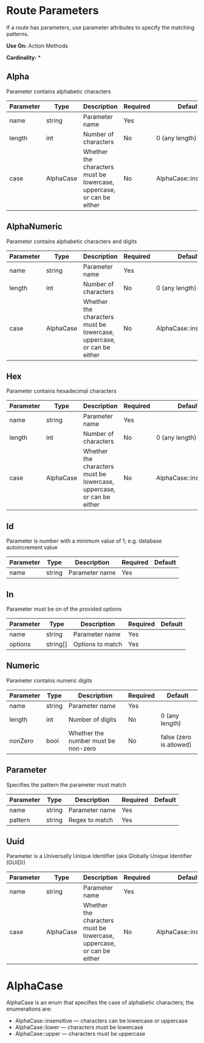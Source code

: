 # Route Parameters

If a route has parameters, use parameter attributes to specify the matching patterns.

**Use On:** Action Methods

**Cardinality:** *

## Alpha
Parameter contains alphabetic characters
<table>
    <thead>
        <tr>
            <th>Parameter</th>
            <th>Type</th>
            <th>Description</th>
            <th>Required</th>
            <th>Default</th>
        </tr>
    </thead>
    <tbody>
        <tr>
            <td>name</td>
            <td>string</td>
            <td>Parameter name</td>
            <td>Yes</td>
            <td></td>
        </tr>
        <tr>
            <td>length</td>
            <td>int</td>
            <td>Number of characters</td>
            <td>No</td>
            <td>0 (any length)</td>
        </tr>
        <tr>
            <td>case</td>
            <td>AlphaCase</td>
            <td>Whether the characters must be lowercase, uppercase, or can be either</td>
            <td>No</td>
            <td>AlphaCase::insensitive</td>
        </tr>
    </tbody>
</table>

## AlphaNumeric
Parameter contains alphabetic characters and digits
<table>
    <thead>
        <tr>
            <th>Parameter</th>
            <th>Type</th>
            <th>Description</th>
            <th>Required</th>
            <th>Default</th>
        </tr>
    </thead>
    <tbody>
        <tr>
            <td>name</td>
            <td>string</td>
            <td>Parameter name</td>
            <td>Yes</td>
            <td></td>
        </tr>
        <tr>
            <td>length</td>
            <td>int</td>
            <td>Number of characters</td>
            <td>No</td>
            <td>0 (any length)</td>
        </tr>
        <tr>
            <td>case</td>
            <td>AlphaCase</td>
            <td>Whether the characters must be lowercase, uppercase, or can be either</td>
            <td>No</td>
            <td>AlphaCase::insensitive</td>
        </tr>
    </tbody>
</table>

## Hex
Parameter contains hexadecimal characters
<table>
    <thead>
        <tr>
            <th>Parameter</th>
            <th>Type</th>
            <th>Description</th>
            <th>Required</th>
            <th>Default</th>
        </tr>
    </thead>
    <tbody>
        <tr>
            <td>name</td>
            <td>string</td>
            <td>Parameter name</td>
            <td>Yes</td>
            <td></td>
        </tr>
        <tr>
            <td>length</td>
            <td>int</td>
            <td>Number of characters</td>
            <td>No</td>
            <td>0 (any length)</td>
        </tr>
        <tr>
            <td>case</td>
            <td>AlphaCase</td>
            <td>Whether the characters must be lowercase, uppercase, or can be either</td>
            <td>No</td>
            <td>AlphaCase::insensitive</td>
        </tr>
    </tbody>
</table>

## Id
Parameter is number with a minimum value of 1; e.g. database autoincrement value
<table>
    <thead>
        <tr>
            <th>Parameter</th>
            <th>Type</th>
            <th>Description</th>
            <th>Required</th>
            <th>Default</th>
        </tr>
    </thead>
    <tbody>
        <tr>
            <td>name</td>
            <td>string</td>
            <td>Parameter name</td>
            <td>Yes</td>
            <td></td>
        </tr>
    </tbody>
</table>

## In
Parameter must be on of the provided options
<table>
    <thead>
        <tr>
            <th>Parameter</th>
            <th>Type</th>
            <th>Description</th>
            <th>Required</th>
            <th>Default</th>
        </tr>
    </thead>
    <tbody>
        <tr>
            <td>name</td>
            <td>string</td>
            <td>Parameter name</td>
            <td>Yes</td>
            <td></td>
        </tr>
        <tr>
            <td>options</td>
            <td>string[]</td>
            <td>Options to match</td>
            <td>Yes</td>
            <td></td>
        </tr>
    </tbody>
</table>

## Numeric
Parameter contains numeric digits
<table>
    <thead>
        <tr>
            <th>Parameter</th>
            <th>Type</th>
            <th>Description</th>
            <th>Required</th>
            <th>Default</th>
        </tr>
    </thead>
    <tbody>
        <tr>
            <td>name</td>
            <td>string</td>
            <td>Parameter name</td>
            <td>Yes</td>
            <td></td>
        </tr>
        <tr>
            <td>length</td>
            <td>int</td>
            <td>Number of digits</td>
            <td>No</td>
            <td>0 (any length)</td>
        </tr>
        <tr>
            <td>nonZero</td>
            <td>bool</td>
            <td>Whether the number must be non-zero</td>
            <td>No</td>
            <td>false (zero is allowed)</td>
        </tr>
    </tbody>
</table>

## Parameter
Specifies the pattern the parameter must match
<table>
    <thead>
        <tr>
            <th>Parameter</th>
            <th>Type</th>
            <th>Description</th>
            <th>Required</th>
            <th>Default</th>
        </tr>
    </thead>
    <tbody>
        <tr>
            <td>name</td>
            <td>string</td>
            <td>Parameter name</td>
            <td>Yes</td>
            <td></td>
        </tr>
        <tr>
            <td>pattern</td>
            <td>string</td>
            <td>Regex to match</td>
            <td>Yes</td>
            <td></td>
        </tr>
    </tbody>
</table>

## Uuid
Parameter is a Universally Unique Identifier (aka Globally Unique Identifier (GUID))
<table>
    <thead>
        <tr>
            <th>Parameter</th>
            <th>Type</th>
            <th>Description</th>
            <th>Required</th>
            <th>Default</th>
        </tr>
    </thead>
    <tbody>
        <tr>
            <td>name</td>
            <td>string</td>
            <td>Parameter name</td>
            <td>Yes</td>
            <td></td>
        </tr>
        <tr>
            <td>case</td>
            <td>AlphaCase</td>
            <td>Whether the characters must be lowercase, uppercase, or can be either</td>
            <td>No</td>
            <td>AlphaCase::insensitive</td>
        </tr>
    </tbody>
</table>

# AlphaCase
AlphaCase is an enum that specifies the case of alphabetic characters; the enumerations are:

* AlphaCase::insensitive — characters can be lowercase or uppercase
* AlphaCase::lower — characters must be lowercase
* AlphaCase::upper — characters must be uppercase